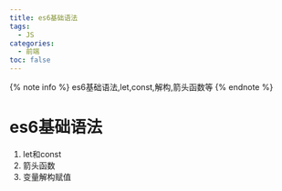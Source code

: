 ```yaml
---
title: es6基础语法
tags:
  - JS
categories:
  - 前端
toc: false
---
```


{% note info %} es6基础语法,let,const,解构,箭头函数等 {% endnote %}

<!-- more -->

# es6基础语法
1. let和const
2. 箭头函数
3. 变量解构赋值